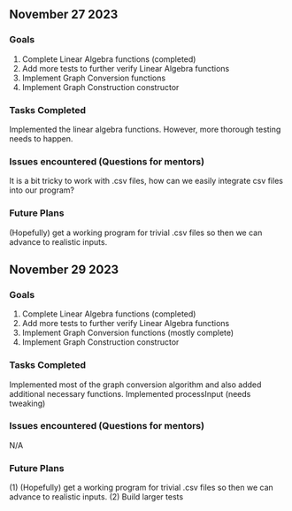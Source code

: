 ## November 27 2023

### Goals
1. Complete Linear Algebra functions (completed)
2. Add more tests to further verify Linear Algebra functions
3. Implement Graph Conversion functions
4. Implement Graph Construction constructor

### Tasks Completed
Implemented the linear algebra functions. However, more thorough testing needs to happen.

### Issues encountered (Questions for mentors)
It is a bit tricky to work with .csv files, how can we easily integrate csv files into our program?

### Future Plans
(Hopefully) get a working program for trivial .csv files so then we can advance to realistic inputs.

## November 29 2023

### Goals
1. Complete Linear Algebra functions (completed)
2. Add more tests to further verify Linear Algebra functions
3. Implement Graph Conversion functions (mostly complete)
4. Implement Graph Construction constructor

### Tasks Completed
Implemented most of the graph conversion algorithm and also added additional necessary functions.
Implemented processInput (needs tweaking)

### Issues encountered (Questions for mentors)
N/A

### Future Plans
(1) (Hopefully) get a working program for trivial .csv files so then we can advance to realistic inputs.
(2) Build larger tests
